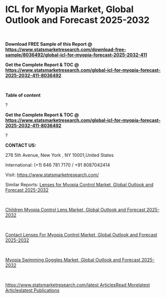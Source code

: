 <h1>ICL for Myopia Market, Global Outlook and Forecast 2025-2032</h1><br/><p><strong>Download FREE Sample of this Report @ <a href="https://www.statsmarketresearch.com/download-free-sample/8036492/global-icl-for-myopia-forecast-2025-2032-411">https://www.statsmarketresearch.com/download-free-sample/8036492/global-icl-for-myopia-forecast-2025-2032-411</a></strong></p>
 
 
 
 <div><b>Get the Complete Report & TOC @ <a href="https://www.statsmarketresearch.com/global-icl-for-myopia-forecast-2025-2032-411-8036492">https://www.statsmarketresearch.com/global-icl-for-myopia-forecast-2025-2032-411-8036492</a></b></div>
 
 
 
 <p><br />
 
 <b>Table of content</b></p>
 
 
 
 <p>? </p>
 
 
 
 <div><b>Get the Complete Report & TOC @ <a href="https://www.statsmarketresearch.com/global-icl-for-myopia-forecast-2025-2032-411-8036492">https://www.statsmarketresearch.com/global-icl-for-myopia-forecast-2025-2032-411-8036492</a></b></div>
 
 
 
 <p>? </p>
 
 
 
 <p><b>CONTACT US:</b><br />
 
 276 5th Avenue, New York , NY 10001,United States<br />
 
 International: (+1) 646 781 7170 / +91 8087042414<br />
 
 Visit: <a href="https://www.statsmarketresearch.com/">https://www.statsmarketresearch.com/</a><br />
 
 Similar Reports: <a href="https://www.statsmarketresearch.com/global-icl-for-myopia-forecast-2025-2032-411-8036492">Lenses for Myopia Control Market, Global Outlook and Forecast 2025-2032</a><br />
 
 <br />
 
 <a href="https://www.statsmarketresearch.com/global-icl-for-myopia-forecast-2025-2032-411-8036492">Children Myopia Control Lens Market, Global Outlook and Forecast 2025-2032</a><br />
 
 <br />
 
 <a href="https://www.statsmarketresearch.com/global-icl-for-myopia-forecast-2025-2032-411-8036492">Contact Lenses For Myopia Control Market, Global Outlook and Forecast 2025-2032</a><br />
 
 <br />
 
 <a href="https://www.statsmarketresearch.com/global-icl-for-myopia-forecast-2025-2032-411-8036492">Myopia Swimming Goggles Market, Global Outlook and Forecast 2025-2032</a><br />
 
 <br />
 
 <a href="https://gyeongbokgung.com">https://www.statsmarketresearch.com/</a><a href="https://hallyeomaritime.com">latest Articles</a><a href="https://jingwansa.com">Read More</a><a href="https://nguoiviet.jp/">latest Articles</a><a href="https://www.intelmarketresearch.com/">latest Publications</a></p>